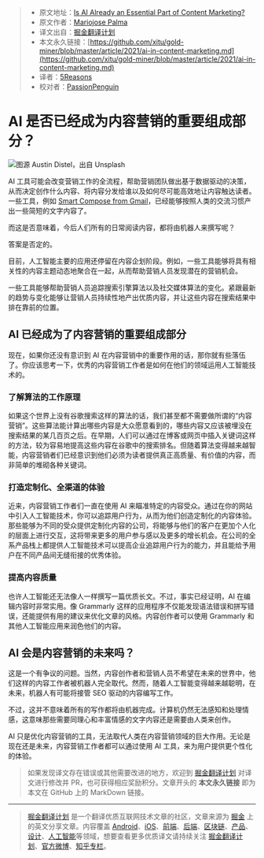 > * 原文地址：[Is AI Already an Essential Part of Content Marketing?](https://ai.plainenglish.io/ai-in-content-marketing-1d0d4b926769)
> * 原文作者：[Mariojose Palma](https://medium.com/@mariojosepalma)
> * 译文出自：[掘金翻译计划](https://github.com/xitu/gold-miner)
> * 本文永久链接：[https://github.com/xitu/gold-miner/blob/master/article/2021/ai-in-content-marketing.md](https://github.com/xitu/gold-miner/blob/master/article/2021/ai-in-content-marketing.md)
> * 译者：[5Reasons](https://github.com/5Reasons)
> * 校对者：[PassionPenguin](https://github.com/PassionPenguin)

# AI 是否已经成为内容营销的重要组成部分？

![图源 [Austin Distel](https://unsplash.com/@austindistel?utm_source=unsplash&utm_medium=referral&utm_content=creditCopyText)，出自 [Unsplash](https://unsplash.com/s/photos/marketing?utm_source=unsplash&utm_medium=referral&utm_content=creditCopyText)](https://cdn-images-1.medium.com/max/9534/1*yjEpYdORNyL_EzuXW32U_w.jpeg)

AI 工具可能会改变营销工作的全流程，帮助营销团队做出基于数据驱动的决策，从而决定创作什么内容、将内容分发给谁以及如何尽可能高效地让内容触达读者。一些工具，例如 [Smart Compose from Gmail](https://www.blog.google/products/gmail/subject-write-emails-faster-smart-compose-gmail/)，已经能够按照人类的交流习惯产出一些简短的文字内容了。

而这是否意味着，今后人们所有的日常阅读内容，都将由机器人来撰写呢？

答案是否定的。

目前，人工智能主要的应用还停留在内容企划阶段。例如，一些工具能够将具有相关性的内容主题动态地聚合在一起，从而帮助营销人员发现潜在的营销机会。

一些工具能够帮助营销人员追踪搜索引擎算法以及社交媒体算法的变化。紧跟最新的趋势与变化能够让营销人员持续性地产出优质内容，并让这些内容在搜索结果中排在靠前的位置。

## AI 已经成为了内容营销的重要组成部分

现在，如果你还没有意识到 AI 在内容营销中的重要作用的话，那你就有些落伍了。你应该思考一下，优秀的内容营销工作者是如何在他们的领域运用人工智能技术的。

### 了解算法的工作原理

如果这个世界上没有谷歌搜索这样的算法的话，我们甚至都不需要做所谓的“内容营销”。这些算法能计算出哪些内容是大众愿意看到的，哪些内容又应该被埋没在搜索结果的某几百页之后。在早期，人们可以通过在博客或网页中插入关键词这样的方法，较为容易地提高这些内容在谷歌中的搜索排名。但随着算法变得越来越智能，内容营销者们已经意识到他们必须为读者提供真正高质量、有价值的内容，而非简单的堆砌各种关键词。

### 打造定制化、全渠道的体验

近来，内容营销工作者们一直在使用 AI 来瞄准特定的内容受众。通过在你的网站中引入人工智能技术，你可以追踪用户行为，从而为他们创造定制化的内容体验。那些能够为不同的受众提供定制化内容的公司，将能够与他们的客户在更加个人化的层面上进行交互，这将带来更多的用户参与感以及更多的增长机会。在公司的全系产品栈上都提供人工智能技术可以提高企业追踪用户行为的能力，并且能给予用户在不同产品间无缝衔接的优秀体验。

### 提高内容质量

也许人工智能还无法像人一样撰写一篇优质长文。不过，事实已经证明，AI 在编辑内容时非常实用。像 Grammarly 这样的应用程序不仅能发现语法错误和拼写错误，还能提供有用的建议来优化文章的风格。内容创作者可以使用 Grammarly 和其他人工智能应用来润色他们的内容。

## AI 会是内容营销的未来吗？

这是一个有争议的问题。当然，内容创作者和营销人员不希望在未来的世界中，他们这样的内容工作者被机器人完全取代。然而，随着人工智能变得越来越聪明，在未来，机器人有可能将接管 SEO 驱动的内容编写工作。

不过，这并不意味着所有的写作都将由机器完成。计算机仍然无法感知和处理情感，这意味那些需要同理心和丰富情感的文字内容还是需要由人类来创作。

AI 只是优化内容营销的工具，无法取代人类在内容营销领域的巨大作用。无论是现在还是未来，内容营销工作者都可以通过使用 AI 工具，来为用户提供更个性化的体验。

> 如果发现译文存在错误或其他需要改进的地方，欢迎到 [掘金翻译计划](https://github.com/xitu/gold-miner) 对译文进行修改并 PR，也可获得相应奖励积分。文章开头的 **本文永久链接** 即为本文在 GitHub 上的 MarkDown 链接。

---

> [掘金翻译计划](https://github.com/xitu/gold-miner) 是一个翻译优质互联网技术文章的社区，文章来源为 [掘金](https://juejin.im) 上的英文分享文章。内容覆盖 [Android](https://github.com/xitu/gold-miner#android)、[iOS](https://github.com/xitu/gold-miner#ios)、[前端](https://github.com/xitu/gold-miner#前端)、[后端](https://github.com/xitu/gold-miner#后端)、[区块链](https://github.com/xitu/gold-miner#区块链)、[产品](https://github.com/xitu/gold-miner#产品)、[设计](https://github.com/xitu/gold-miner#设计)、[人工智能](https://github.com/xitu/gold-miner#人工智能)等领域，想要查看更多优质译文请持续关注 [掘金翻译计划](https://github.com/xitu/gold-miner)、[官方微博](http://weibo.com/juejinfanyi)、[知乎专栏](https://zhuanlan.zhihu.com/juejinfanyi)。
